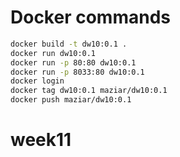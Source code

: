 # Docker commands
 ```bash
 docker build -t dw10:0.1 .
 docker run dw10:0.1
 docker run -p 80:80 dw10:0.1
 docker run -p 8033:80 dw10:0.1
 docker login
 docker tag dw10:0.1 maziar/dw10:0.1
 docker push maziar/dw10:0.1
```
# week11
